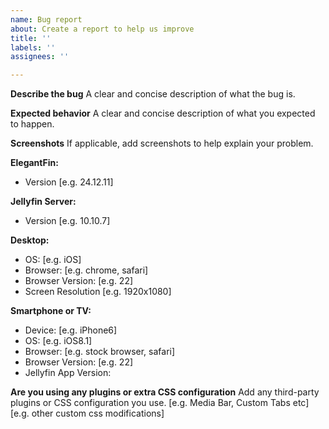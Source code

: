```yaml
---
name: Bug report
about: Create a report to help us improve
title: ''
labels: ''
assignees: ''

---
```


**Describe the bug**
A clear and concise description of what the bug is.

**Expected behavior**
A clear and concise description of what you expected to happen.

**Screenshots**
If applicable, add screenshots to help explain your problem.

**ElegantFin:**
 - Version [e.g. 24.12.11]

**Jellyfin Server:**
 - Version [e.g. 10.10.7]

**Desktop:**
 - OS: [e.g. iOS]
 - Browser: [e.g. chrome, safari]
 - Browser Version: [e.g. 22]
 - Screen Resolution [e.g. 1920x1080]

**Smartphone or TV:**
 - Device: [e.g. iPhone6]
 - OS: [e.g. iOS8.1]
 - Browser: [e.g. stock browser, safari]
 - Browser Version: [e.g. 22]
 - Jellyfin App Version: 


**Are you using any plugins or extra CSS configuration**
Add any third-party plugins or CSS configuration you use.
[e.g. Media Bar, Custom Tabs etc]
[e.g. other custom css modifications]
